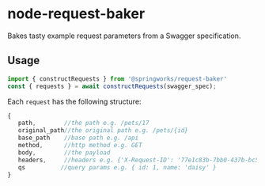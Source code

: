 # node-request-baker
Bakes tasty example request parameters from a Swagger specification.

## Usage 
```javascript
import { constructRequests } from '@springworks/request-baker'
const { requests } = await constructRequests(swagger_spec);
```

Each `request` has the following structure:
```javascript
{
   path,        //the path e.g. /pets/17
   original_path//the original path e.g. /pets/{id}
   base_path    //base path e.g. /api
   method,      //http method e.g. GET
   body,        //the payload
   headers,     //headers e.g. {'X-Request-ID': '77e1c83b-7bb0-437b-bc50-a7a58e5660ac'}
   qs          //query params e.g. { id: 1, name: 'daisy' }
}
```
